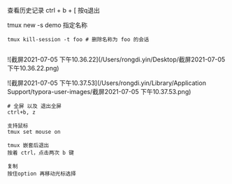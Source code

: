 查看历史记录 ctrl + b + [   按q退出

tmux new -s demo 指定名称



```
tmux kill-session -t foo # 删除名称为 foo 的会话
```





```

```

![截屏2021-07-05 下午10.36.22](/Users/rongdi.yin/Desktop/截屏2021-07-05 下午10.36.22.png)

![截屏2021-07-05 下午10.37.53](/Users/rongdi.yin/Library/Application Support/typora-user-images/截屏2021-07-05 下午10.37.53.png)



```
# 全屏 以及 退出全屏
ctrl+b, z
```





```
支持鼠标
tmux set mouse on
```

```
tmux 嵌套后退出
按着 ctrl，点击两次 b 键
```

```
复制
按住option 再移动光标选择

```





